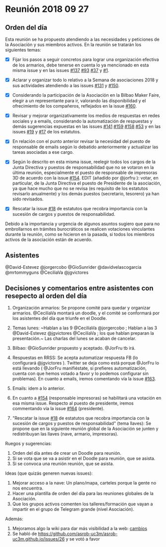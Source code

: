 # Reunión 2018 09 27

## Orden del día

Esta reunión se ha propuesto atendiendo a las necesidades y peticiones de la Asociación y sus miembros activos. En la reunión se tratarán los siguientes temas:

- [x] Fijar los pasos a seguir concretos para lograr una organización efectiva de los armarios, debe tenerse en cuenta lo ya mencionado en esta misma issue y en las issues [#137](https://github.com/asrob-uc3m/actas/issues/137) [#93](https://github.com/asrob-uc3m/actas/issues/93) [#37](https://github.com/asrob-uc3m/actas/issues/37) y [#1](https://github.com/asrob-uc3m/actas/issues/1).

- [x] Aclarar y organizar todo lo relativo a la Semana de asociaciones 2018 y sus actividades atendiendo a las issues [#131](https://github.com/asrob-uc3m/actas/issues/131) y [#150](https://github.com/asrob-uc3m/actas/issues/).

- [x] Considerando la participación de la Asociación en la Bilbao Maker Faire, elegir a un representante para ir, valorando las disponibilidad y el ofrecimiento de los compañeros, reflejados en la issue [#160](https://github.com/asrob-uc3m/actas/issues/160).

- [x] Revisar y mejorar organizativamente los medios de respuestas en redes sociales y a emails, considerando la automatización de respuestas y demás sugerencias expuestas en las issues [#141](https://github.com/asrob-uc3m/actas/issues/141) [#159](https://github.com/asrob-uc3m/actas/issues/159) [#158](https://github.com/asrob-uc3m/actas/issues/158) [#53](https://github.com/asrob-uc3m/actas/issues/53) y en las issues [#19](https://github.com/asrob-uc3m/estatutos/issues/19) y [#17](https://github.com/asrob-uc3m/estatutos/issues/17) de los estatutos.

- [x] En relación con el punto anterior revisar la necesidad del puesto de responsable de emails según lo debatido anteriormente y actualizar las tareas asociadas a ese cargo.

- [x] Según lo descrito en esta misma issue, reelegir todos los cargos de la Junta Directiva y puestos de responsabilidad que no se votaron en la última reunión, especialmente el puesto de responsable de impresoras 3D de acuerdo con la issue [#154](https://github.com/asrob-uc3m/actas/issues/154).
EDIT (añadido por @jorfru ): votar, en particular, de la Junta Directiva el puesto de Presidente de la asociación, ya que hace mucho que no se revisa (es requisito de los estatutos revisarlo anualmente) y los demás puestos (secretario, tesorero) ya han sido revisados.


- [x] Rescatar la issue [#18](https://github.com/asrob-uc3m/estatutos/issues/18) de estatutos que recobra importancia con la sucesión de cargos y puestos de responsabilidad.

Debido a la importancia y urgencia de algunos asuntos sugiero que para no embrollarnos en trámites burocráticos se realicen votaciones vinculantes durante la reunión, como se hicieron en la pasada, si todos los miembros activos de la asociación están de acuerdo.

## Asistentes

@David-Estevez @jorgercobo @GioSunrider @davidvelascogarcia @mrtommyguns @CeciliaVa @jgvictores 

## Decisiones y comentarios entre asistentes con resepecto al orden del día

1. Organización armarios: Se propone comité para quedar y organizar armarios. @CeciliaVa montará un doodle, y el comité se conformará por los asistentes del día que triunfe en el Doodle.

1. Temas lunes: ~Hablan a las 9 @CeciliaVa @jorgercobo ; Hablan a las 3 @David-Estevez @jgvictores @CeciliaVa ; los que hablan preparan la presentación.~ Las charlas del lunes se acaban de cancelar.

1. Bilbao: @GioSunrider propuesto y aceptado. @JorFru tb irá.

1. Respuestas en RRSS: Se acepta automatizar respuesta FB (lo configurará @jgvictores ). Twitter se deja como está porque @JorFru lo está llevando ( @JorFru manifiéstate, si prefieres automatización, cuenta con que hemos votado a favor y lo podemos configurar sin problemas). En cuanto a emails, iremos comentando vía la issue [#163](https://github.com/asrob-uc3m/actas/issues/163).

1. Emails: idem a lo anterior.

1. En cuanto a [#154](https://github.com/asrob-uc3m/actas/issues/154) (responsable impresoras) se habilitará una votación en esa misma issue. Respecto al puesto de presidente, iremos commentando vía la issue [#164](https://github.com/asrob-uc3m/actas/issues/164) (presidente).

1. "Rescatar la issue [#18](https://github.com/asrob-uc3m/actas/issues/18) de estatutos que recobra importancia con la sucesión de cargos y puestos de responsabilidad" (tema llaves): Se propone que en la siguiente reunión global de la Asociación se junten y redistribuyan las llaves (nave, armario, impresoras). 

Ruegos y sugerencias:
1. Orden del día antes de crear un Doodle para reunión.
1. Si se vota que se va a asistir en el Doodle para reunión, que se asista.
1. Si se convoca una reunión reunión, que se asista.

Ideas (que quizás generen nuevas issues):
1. Mejorar acceso a la nave: Un plano/mapa, carteles porque la gente no nos encuentra.
1. Hacer una plantilla de orden del día para las reuniones globales de la Asociación.
1. Que los grupos activos comenten los talleres/formación que vayan a impartir en el grupo de Telegram grande (nivel Asociación).

Además:
1. Mejoramos algo la wiki para dar más visibilidad a la web: [cambios](http://asrob.uc3m.es/index.php?title=Main_Page&type=revision&diff=12941&oldid=12937)
1. Se habló de https://github.com/asrob-uc3m/asrob-uc3m.github.io/issues/26 y se votó a favor

